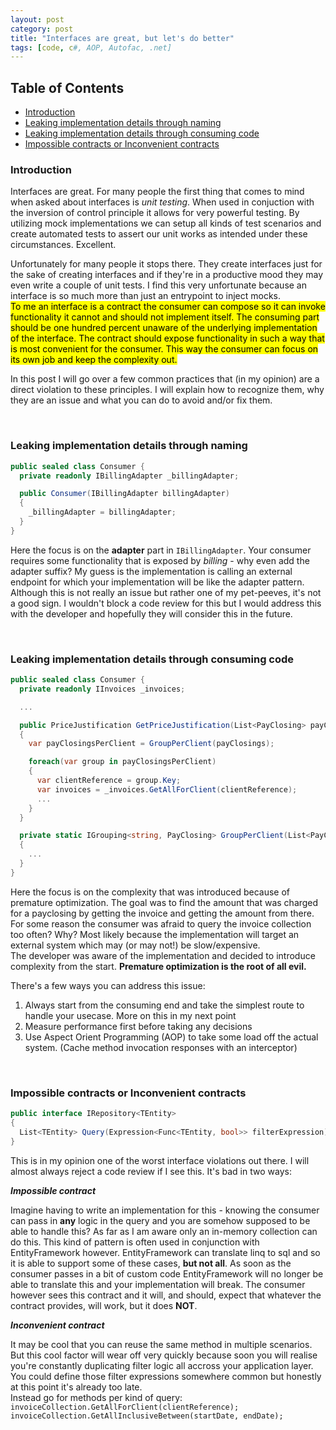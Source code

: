 ```yaml
---
layout: post
category: post
title: "Interfaces are great, but let's do better"
tags: [code, c#, AOP, Autofac, .net]
---
```


## Table of Contents

- [Introduction](#introduction)
- [Leaking implementation details through naming](#leaking-implementation-details-through-naming)
- [Leaking implementation details through consuming code](#leaking-implementation-details-through-consuming-code)
- [Impossible contracts or Inconvenient contracts](#impossible-contracts-or-inconvenient-contracts)

### Introduction

Interfaces are great. For many people the first thing that comes to mind when asked about interfaces is _unit testing_. When used in conjuction with the inversion of control principle it allows for very powerful testing. By utilizing mock implementations we can setup all kinds of test scenarios and create automated tests to assert our unit works as intended under these circumstances. Excellent.

Unfortunately for many people it stops there. They create interfaces just for the sake of creating interfaces and if they're in a productive mood they may even write a couple of unit tests. I find this very unfortunate because an interface is so much more than just an entrypoint to inject mocks.  
<mark>To me an interface is a contract the consumer can compose so it can invoke functionality it cannot and should not implement itself. The consuming part should be one hundred percent unaware of the underlying implementation of the interface. The contract should expose functionality in such a way that is most convenient for the consumer. This way the consumer can focus on its own job and keep the complexity out.</mark>

In this post I will go over a few common practices that (in my opinion) are a direct violation to these principles. I will explain how to recognize them, why they are an issue and what you can do to avoid and/or fix them. 
  
  &nbsp;

### Leaking implementation details through naming

```csharp
public sealed class Consumer {
  private readonly IBillingAdapter _billingAdapter;

  public Consumer(IBillingAdapter billingAdapter)
  {
    _billingAdapter = billingAdapter;
  }
}
```

Here the focus is on the **adapter** part in `IBillingAdapter`. Your consumer requires some functionality that is exposed by _billing_ - why even add the adapter suffix? My guess is the implementation is calling an external endpoint for which your implementation will be like the adapter pattern.  
Although this is not really an issue but rather one of my pet-peeves, it's not a good sign. I wouldn't block a code review for this but I would address this with the developer and hopefully they will consider this in the future.
  
  &nbsp;

### Leaking implementation details through consuming code

```csharp
public sealed class Consumer {
  private readonly IInvoices _invoices;

  ...

  public PriceJustification GetPriceJustification(List<PayClosing> payClosings)
  {
    var payClosingsPerClient = GroupPerClient(payClosings);

    foreach(var group in payClosingsPerClient)
    {
      var clientReference = group.Key;
      var invoices = _invoices.GetAllForClient(clientReference);
      ...
    }
  }

  private static IGrouping<string, PayClosing> GroupPerClient(List<PayClosing> payClosings)
  {
    ...
  }
}
```

Here the focus is on the complexity that was introduced because of premature optimization. The goal was to find the amount that was charged for a payclosing by getting the invoice and getting the amount from there. For some reason the consumer was afraid to query the invoice collection too often? Why? Most likely because the implementation will target an external system which may (or may not!) be slow/expensive.  
The developer was aware of the implementation and decided to introduce complexity from the start. **Premature optimization is the root of all evil.** 

There's a few ways you can address this issue:

1. Always start from the consuming end and take the simplest route to handle your usecase. More on this in my next point
2. Measure performance first before taking any decisions
3. Use Aspect Orient Programming (AOP) to take some load off the actual system. (Cache method invocation responses with an interceptor)

  &nbsp;

### Impossible contracts or Inconvenient contracts

```csharp
public interface IRepository<TEntity> 
{
  List<TEntity> Query(Expression<Func<TEntity, bool>> filterExpression);
}
```

This is in my opinion one of the worst interface violations out there. I will almost always reject a code review if I see this. It's bad in two ways:

***Impossible contract***

Imagine having to write an implementation for this - knowing the consumer can pass in **any** logic in the query and you are somehow supposed to be able to handle this? As far as I am aware only an in-memory collection can do this. This kind of pattern is often used in conjunction with EntityFramework however. EntityFramework can translate linq to sql and so it is able to support some of these cases, **but not all**. As soon as the consumer passes in a bit of custom code EntityFramework will no longer be able to translate this and your implementation will break. The consumer however sees this contract and it will, and should, expect that whatever the contract provides, will work, but it does **NOT**.

***Inconvenient contract***

It may be cool that you can reuse the same method in multiple scenarios. But this cool factor will wear off very quickly because soon you will realise you're constantly duplicating filter logic all accross your application layer. You could define those filter expressions somewhere common but honestly at this point it's already too late.  
Instead go for methods per kind of query:
`invoiceCollection.GetAllForClient(clientReference);`  
`invoiceCollection.GetAllInclusiveBetween(startDate, endDate);`



